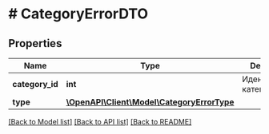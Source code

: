 # # CategoryErrorDTO

## Properties

Name | Type | Description | Notes
------------ | ------------- | ------------- | -------------
**category_id** | **int** | Идентификатор категории. | [optional]
**type** | [**\OpenAPI\Client\Model\CategoryErrorType**](CategoryErrorType.md) |  | [optional]

[[Back to Model list]](../../README.md#models) [[Back to API list]](../../README.md#endpoints) [[Back to README]](../../README.md)
